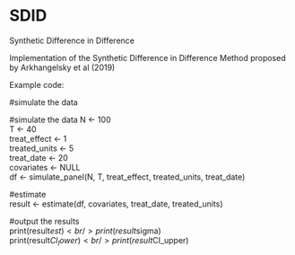 # SDID
Synthetic Difference in Difference

Implementation of the Synthetic Difference in Difference Method proposed by Arkhangelsky et al (2019)

Example code:


#simulate the data


#simulate the data
N <- 100  <br />
T <- 40 <br />
treat_effect <- 1 <br />
treated_units <- 5<br />
treat_date <- 20<br />
covariates <- NULL<br />
df <- simulate_panel(N, T, treat_effect, treated_units, treat_date)<br />

#estimate<br />
result <- estimate(df, covariates, treat_date, treated_units)<br />


#output the results<br />
print(result$est)<br />
print(result$sigma)<br />
print(result$CI_lower)<br />
print(result$CI_upper)<br />
